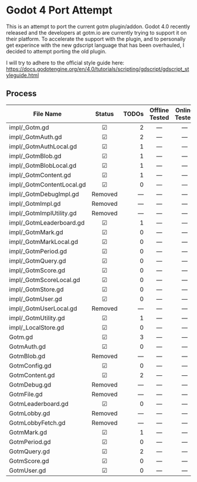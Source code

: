 # Godot 4 Port Attempt

This is an attempt to port the current gotm plugin/addon.
Godot 4.0 recently released and the developers at gotm.io are currently trying to support it on their platform.
To accelerate the support with the plugin, and to personally get experince with the new gdscript language that has been overhauled, I decided to attempt porting the old plugin.

I will try to adhere to the official style guide here: https://docs.godotengine.org/en/4.0/tutorials/scripting/gdscript/gdscript_styleguide.html


## Process
| File Name                 | Status  | TODOs | Offline Tested | Online Tested | Unit Tested | Documentation | Reviewed |
| ------------------------- |:-------:| -----:|:--------------:|:-------------:|:-----------:|:-------------:|:--------:|
| impl/_Gotm.gd             | ☑      | 2     | —              | —             | —           | —             | —        |
| impl/_GotmAuth.gd         | ☑      | 2     | —              | —             | —           | —             | —        |
| impl/_GotmAuthLocal.gd    | ☑      | 1     | —              | —             | —           | —             | —        |
| impl/_GotmBlob.gd         | ☑      | 1     | —              | —             | —           | —             | —        |
| impl/_GotmBlobLocal.gd    | ☑      | 1     | —              | —             | —           | —             | —        |
| impl/_GotmContent.gd      | ☑      | 1     | —              | —             | —           | —             | —        |
| impl/_GotmContentLocal.gd | ☑      | 0     | —              | —             | —           | —             | —        |
| impl/_GotmDebugImpl.gd    | Removed | —     | —              | —             | —           | —             | —        |
| impl/_GotmImpl.gd         | Removed | —     | —              | —             | —           | —             | —        |
| impl/_GotmImplUtility.gd  | Removed | —     | —              | —             | —           | —             | —        |
| impl/_GotmLeaderboard.gd  | ☑      | 1     | —              | —             | —           | —             | —        |
| impl/_GotmMark.gd         | ☑      | 0     | —              | —             | —           | —             | —        |
| impl/_GotmMarkLocal.gd    | ☑      | 0     | —              | —             | —           | —             | —        |
| impl/_GotmPeriod.gd       | ☑      | 0     | —              | —             | —           | —             | —        |
| impl/_GotmQuery.gd        | ☑      | 0     | —              | —             | —           | —             | —        |
| impl/_GotmScore.gd        | ☑      | 0     | —              | —             | —           | —             | —        |
| impl/_GotmScoreLocal.gd   | ☑      | 0     | —              | —             | —           | —             | —        |
| impl/_GotmStore.gd        | ☑      | 0     | —              | —             | —           | —             | —        |
| impl/_GotmUser.gd         | ☑      | 0     | —              | —             | —           | —             | —        |
| impl/_GotmUserLocal.gd    | Removed | —     | —              | —             | —           | —             | —        |
| impl/_GotmUtility.gd      | ☑      | 1     | —              | —             | —           | —             | —        |
| impl/_LocalStore.gd       | ☑      | 0     | —              | —             | —           | —             | —        |
| Gotm.gd                   | ☑      | 3     | —              | —             | —           | —             | —        |
| GotmAuth.gd               | ☑      | 0     | —              | —             | —           | ☑             | —        |
| GotmBlob.gd               | Removed | —     | —              | —             | —           | —             | —        |
| GotmConfig.gd             | ☑      | 0     | —              | —             | —           | ☑             | —        |
| GotmContent.gd            | ☑      | 2     | —              | —             | —           | Some          | —        |
| GotmDebug.gd              | Removed | —     | —              | —             | —           | —             | —        |
| GotmFile.gd               | Removed | —     | —              | —             | —           | —             | —        |
| GotmLeaderboard.gd        | ☑      | 0     | —              | —             | —           | Some          | —        |
| GotmLobby.gd              | Removed | —     | —              | —             | —           | —             | —        |
| GotmLobbyFetch.gd         | Removed | —     | —              | —             | —           | —             | —        |
| GotmMark.gd               | ☑      | 1     | —              | —             | —           | Some          | —        |
| GotmPeriod.gd             | ☑      | 0     | —              | —             | —           | ☑             | —        |
| GotmQuery.gd              | ☑      | 2     | —              | —             | —           | ☑             | —        |
| GotmScore.gd              | ☑      | 0     | —              | —             | —           | Some          | —        |
| GotmUser.gd               | ☑      | 0     | —              | —             | —           | ☑             | —        |